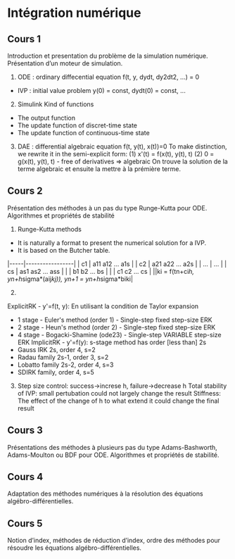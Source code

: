 # Intégration numérique

## Cours 1

Introduction et presentation du problème de la simulation numérique. Présentation d’un moteur de simulation.

1. ODE : ordinary diffecential equation f(t, y, dydt, dy2dt2, ...) = 0
* IVP : initial value problem y(0) = const, dydt(0) = const, ...

2. Simulink
Kind of functions
* The output function
* The update function of discret-time state
* The update function of continuous-time state

3. DAE : differential algebraic equation f(t, y(t), x(t))=0
To make distinction, we rewrite it in the semi-explicit form:
(1) x'(t) = f(x(t), y(t), t)
(2) 0 = g(x(t), y(t), t) - free of derivatives => algebraic
On trouve la solution de la terme algebraic et ensuite la mettre à la prémière terme.

## Cours 2

Présentation des méthodes à un pas du type Runge-Kutta pour ODE. Algorithmes et propriétés de stabilité

1. Runge-Kutta methods
* It is naturally a format to present the numerical solution for a IVP.
* It is based on the Butcher table. 

|-----|-----------------|
| c1  | a11 a12 ... a1s |
| c2  | a21 a22 ... a2s |
| ... | ...             |
| cs  | as1 as2 ... ass |
|     | b1 b2 ... bs    |
|     | c1 c2 ... cs    | 
||ki = f(tn+ci*h, yn+h*sigma*(aij*kj)), yn+1 = yn+h*sigma*biki|

2. 
ExplicitRK - y'=f(t, y): En utilisant la condition de Taylor expansion 
* 1 stage - Euler's method (order 1) - Single-step fixed step-size ERK
* 2 stage - Heun's method (order 2) - Single-step fixed step-size ERK
* 4 stage - Bogacki-Shamine (ode23) - Single-step VARIABLE  step-size ERK
ImplicitRK - y'=f(y): s-stage method has order [less than] 2s
* Gauss IRK 2s, order 4, s=2
* Radau family 2s-1, order 3, s=2
* Lobatto family 2s-2, order 4, s=3 
* SDIRK family, order 4, s=5

3. Step size control: success->increse h, failure->decrease h
Total stability of IVP: small pertubation could not largely change the result
Stiffness: The effect of the change of h to what extend it could change the final result

## Cours 3

Présentations des méthodes à plusieurs pas du type Adams-Bashworth, Adams-Moulton ou BDF pour ODE. Algorithmes et propriétés de stabilité.

## Cours 4

Adaptation des méthodes numériques à la résolution des équations algébro-différentielles.

## Cours 5

Notion d’index, méthodes de réduction d’index, ordre des méthodes pour résoudre les équations algébro-différentielles.

